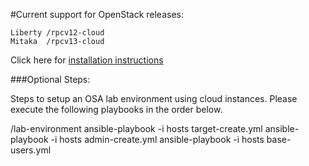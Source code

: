 #Current support for OpenStack releases:

	Liberty	/rpcv12-cloud
	Mitaka	/rpcv13-cloud

Click here for [installation instructions](https://github.com/wbentley15/osa-cloud-sample/blob/master/instructions.txt)


###Optional Steps:

Steps to setup an OSA lab environment using cloud instances.  Please execute the following playbooks in the order below.

/lab-environment
ansible-playbook -i hosts target-create.yml
ansible-playbook -i hosts admin-create.yml
ansible-playbook -i hosts base-users.yml


